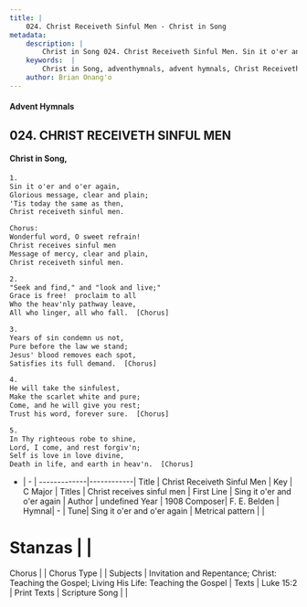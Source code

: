 ```yaml
---
title: |
    024. Christ Receiveth Sinful Men - Christ in Song
metadata:
    description: |
        Christ in Song 024. Christ Receiveth Sinful Men. Sin it o'er and o'er again, Glorious message, clear and plain; 'Tis today the same as then, Christ receiveth sinful men. Chorus: Wonderful word, O sweet 
    keywords:  |
        Christ in Song, adventhymnals, advent hymnals, Christ Receiveth Sinful Men, Sing it o'er and o'er again. Christ receives sinful men
    author: Brian Onang'o
---
```


#### Advent Hymnals
## 024. CHRIST RECEIVETH SINFUL MEN
####  Christ in Song,

```txt
1.
Sin it o'er and o'er again,
Glorious message, clear and plain;
'Tis today the same as then,
Christ receiveth sinful men.

Chorus:
Wonderful word, O sweet refrain!
Christ receives sinful men
Message of mercy, clear and plain,
Christ receiveth sinful men.

2.
"Seek and find," and "look and live;" 
Grace is free!  proclaim to all
Who the heav'nly pathway leave,
All who linger, all who fall.  [Chorus]

3.
Years of sin condemn us not,
Pure before the law we stand;
Jesus' blood removes each spot,
Satisfies its full demand.  [Chorus]

4.
He will take the sinfulest,
Make the scarlet white and pure;
Come, and he will give you rest;
Trust his word, forever sure.  [Chorus]

5.
In Thy righteous robe to shine,
Lord, I come, and rest forgiv'n;
Self is love in love divine,
Death in life, and earth in heav'n.  [Chorus]

```

- |   -  |
-------------|------------|
Title | Christ Receiveth Sinful Men |
Key | C Major |
Titles | Christ receives sinful men |
First Line | Sing it o'er and o'er again |
Author | undefined
Year | 1908
Composer| F. E. Belden |
Hymnal|  - |
Tune| Sing it o'er and o'er again |
Metrical pattern | |
# Stanzas |  |
Chorus |  |
Chorus Type |  |
Subjects | Invitation and Repentance; Christ: Teaching the Gospel; Living His Life: Teaching the Gospel |
Texts | Luke 15:2 |
Print Texts | 
Scripture Song |  |
    
